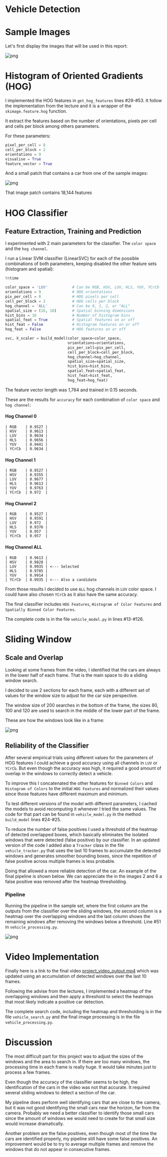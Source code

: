 # Vehicle Detection

# Sample Images

Let's first display the images that will be used in this report:

![png](docs/output_4_0.png)


# Histogram of Oriented Gradients (HOG)

I implemented the HOG features in `get_hog_features` lines #29-#53.
It follow the implementation from the lecture and it is a wrapper of the `skimage.feature.hog` function.

It extract the features based on the number of orientations, pixels per cell and cells per block among others parameters.

For these parameters:

```python
pixel_per_cell = 8
cell_per_block = 2
orientations = 9
visualise = True
feature_vector = True
```

And a small patch that contains a car from one of the sample images:

![png](docs/output_7_0.png)

That image patch contains 18,144 features


# HOG Classifier

## Feature Extraction, Training and Prediction

I experimented with 2 main parameters for the classifier. The `color space` and the `hog channel`.

I run a Linear SVM classifier (LinearSVC) for each of the possible combinations of both parameters, keeping disabled the other feature sets (histogram and spatial):

```python
%%time

color_space = 'LUV'           # Can be RGB, HSV, LUV, HLS, YUV, YCrCb
orientations = 9              # HOG orientations
pix_per_cell = 8              # HOG pixels per cell
cell_per_block = 2            # HOG cells per block
hog_channel = 'ALL'           # Can be 0, 1, 2, or "ALL"
spatial_size = (16, 16)       # Spatial binning dimensions
hist_bins = 16                # Number of histogram bins
spatial_feat = True           # Spatial features on or off
hist_feat = False             # Histogram features on or off
hog_feat = False              # HOG features on or off

svc, X_scaler = build_model(color_space=color_space,
                            orientations=orientations,
                            pix_per_cell=pix_per_cell,
                            cell_per_block=cell_per_block,
                            hog_channel=hog_channel,
                            spatial_size=spatial_size,
                            hist_bins=hist_bins,
                            spatial_feat=spatial_feat,
                            hist_feat=hist_feat,
                            hog_feat=hog_feat)
```

The feature vector length was 1,764 and trained in 0.15 seconds.

These are the results for `accuracy` for each combination of `color space` and `hog channel`:


#### Hog Channel 0

```
| RGB    | 0.9527 |
| HSV    | 0.9613 |
| LUV    | 0.9634 |
| HLS    | 0.9656 |
| YUV    | 0.9441 |
| YCrCb  | 0.9634 |
```

#### Hog Channel 1

```
| RGB    | 0.9527 |
| HSV    | 0.9355 |
| LUV    | 0.9677 |
| HLS    | 0.9613 |
| YUV    | 0.9763 |
| YCrCb  | 0.972  |
```

#### Hog Channel 2

```
| RGB    | 0.9527 |
| HSV    | 0.9591 |
| LUV    | 0.972  |
| HLS    | 0.9376 |
| YUV    | 0.957  |
| YCrCb  | 0.957  |
```

#### Hog Channel ALL

```
| RGB    | 0.9613 |
| HSV    | 0.9828 |
| LUV    | 0.9935 | <--- Selected
| HLS    | 0.9785 |
| YUV    | 0.9914 |
| YCrCb  | 0.9935 | <--- Also a candidate
```

From those results I decided to use `ALL` hog channels in `LUV` color space.
I could have also chosen `YCrCb` as it also have the same accuracy.

The final classifier includes `HOG Features`, `Histogram of Color Features` and `Spatially Binned Color Features`.

The complete code is in the file `vehicle_model.py` in lines #13-#126.


# Sliding Window

## Scale and Overlap

Looking at some frames from the video, I identified that the cars are always in the lower half of each frame. That is the main space to do a sliding window search.

I decided to use 2 sections for each frame, each with a different set of values for the window size to adjust for the car size perspective.

The window size of 200 searches in the bottom of the frame, the sizes 80, 100 and 120 are used to search in the middle of the lower part of the frame.

These are how the windows look like in a frame:

![png](docs/output_19_0.png)


## Reliability of the Classifier

After several empirical trials using different values for the parameters of HOG features I could achieve a good accuracy using all channels in `LUV` or `YCrCb`. But even though the accuracy was high, it required a good amount of overlap in the windows to correctly detect a vehicle.

To improve this I concatenated the other features for `Binned Colors` and `Histogram of Colors` to the initial `HOG Features` and normalized their values since those features have different maximum and minimum.

To test different versions of the model with different parameters, I cached the models to avoid recomputing it whenever I tried the same values. The code for that part can be found in `vehicle_model.py` in the method `build_model` lines #24-#25.

To reduce the number of false positives I used a threshold of the heatmap of detected overlapped boxes, which basically eliminates the isolated windows that were detected (false positive) by our classifier. In an updated version of the code I added also a `Tracker` class in the file `vehicle_tracker.py` that uses the last 10 frames to accumulate the detected windows and generates smoother bounding boxes, since the repetition of false positive across multiple frames is less probable.

Doing that allowed a more reliable detection of the car. An example of the final pipeline is shown below. We can appreciate the in the images 2 and 6 a false positive was removed after the heatmap thresholding.

### Pipeline

Running the pipeline in the sample set, where the first column are the outputs from the classifier over the sliding windows, the second column is a heatmap over the overlapping windows and the last column shows the remaining windows after removing the windows below a threshold. Line #51 in `vehicle_processing.py`.

![png](docs/output_22_0.png)


# Video Implementation

Finally here is a link to the final video [project_video_output.mp4](project_video_output.mp4) which was updated using an accumulation of detected windows over the last 10 frames.

Following the advise from the lectures, I implemented a heatmap of the overlapping windows and then apply a threshold to select the heatmaps that most likely indicate a positive car detection.

The complete search code, including the heatmap and thresholding is in the file `vehicle_search.py` and the final image processing is in the file `vehicle_processing.py`.

# Discussion

The most difficult part for this project was to adjust the sizes of the windows and the area to search in. If there are too many windows, the processing time in each frame is really huge. It would take minutes just to process a few frames.

Even though the accuracy of the classifier seems to be high, the identification of the cars in the video was not that accurate. It required several sliding windows to detect a section of the car.

My pipeline does perform well identifying cars that are close to the camera, but it was not good identifying the small cars near the horizon, far from the camera. Probably we need a better classifier to identify those small cars since the amount of windows we would need to create for that small size would increase dramatically.

Another problem are the false positives, even though most of the time the cars are identified properly, my pipeline still have some false positives. An improvement would be to try to average multiple frames and remove the windows that do not appear in consecutive frames.

